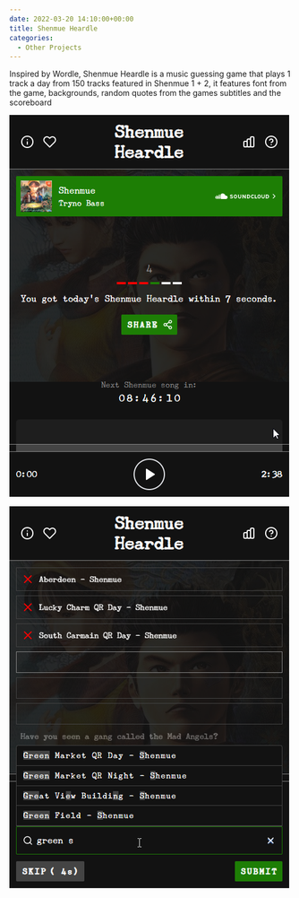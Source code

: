 ```yaml
---
date: 2022-03-20 14:10:00+00:00
title: Shenmue Heardle
categories:
  - Other Projects
---
```


Inspired by Wordle, Shenmue Heardle is a music guessing game that plays 1 track a day from 150 tracks featured in Shenmue 1 + 2, it features font from the game, backgrounds, random quotes from the games subtitles and the scoreboard

[![](/assets/images/2022/08/image-3.png?w=500)](/assets/images/2022/08/image-3.png)

[![](/assets/images/2022/08/image-5.png?w=500)](/assets/images/2022/08/image-5.png)
